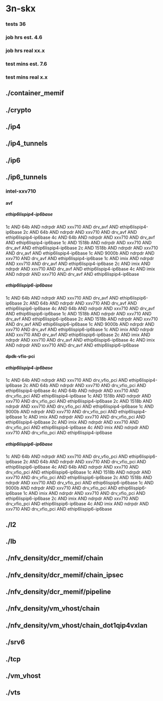 # 3n-skx
### tests 36
### job hrs est. 4.6
### job hrs real xx.x
### test mins est. 7.6
### test mins real x.x
## ./container_memif
## ./crypto
## ./ip4
## ./ip4_tunnels
## ./ip6
## ./ip6_tunnels
### intel-xxv710
#### avf
##### ethip6lispip4-ip6base
1c AND 64b AND ndrpdr AND xxv710 AND drv_avf AND ethip6lispip4-ip6base
2c AND 64b AND ndrpdr AND xxv710 AND drv_avf AND ethip6lispip4-ip6base
4c AND 64b AND ndrpdr AND xxv710 AND drv_avf AND ethip6lispip4-ip6base
1c AND 1518b AND ndrpdr AND xxv710 AND drv_avf AND ethip6lispip4-ip6base
2c AND 1518b AND ndrpdr AND xxv710 AND drv_avf AND ethip6lispip4-ip6base
1c AND 9000b AND ndrpdr AND xxv710 AND drv_avf AND ethip6lispip4-ip6base
1c AND imix AND ndrpdr AND xxv710 AND drv_avf AND ethip6lispip4-ip6base
2c AND imix AND ndrpdr AND xxv710 AND drv_avf AND ethip6lispip4-ip6base
4c AND imix AND ndrpdr AND xxv710 AND drv_avf AND ethip6lispip4-ip6base
##### ethip6lispip6-ip6base
1c AND 64b AND ndrpdr AND xxv710 AND drv_avf AND ethip6lispip6-ip6base
2c AND 64b AND ndrpdr AND xxv710 AND drv_avf AND ethip6lispip6-ip6base
4c AND 64b AND ndrpdr AND xxv710 AND drv_avf AND ethip6lispip6-ip6base
1c AND 1518b AND ndrpdr AND xxv710 AND drv_avf AND ethip6lispip6-ip6base
2c AND 1518b AND ndrpdr AND xxv710 AND drv_avf AND ethip6lispip6-ip6base
1c AND 9000b AND ndrpdr AND xxv710 AND drv_avf AND ethip6lispip6-ip6base
1c AND imix AND ndrpdr AND xxv710 AND drv_avf AND ethip6lispip6-ip6base
2c AND imix AND ndrpdr AND xxv710 AND drv_avf AND ethip6lispip6-ip6base
4c AND imix AND ndrpdr AND xxv710 AND drv_avf AND ethip6lispip6-ip6base
#### dpdk-vfio-pci
##### ethip6lispip4-ip6base
1c AND 64b AND ndrpdr AND xxv710 AND drv_vfio_pci AND ethip6lispip4-ip6base
2c AND 64b AND ndrpdr AND xxv710 AND drv_vfio_pci AND ethip6lispip4-ip6base
4c AND 64b AND ndrpdr AND xxv710 AND drv_vfio_pci AND ethip6lispip4-ip6base
1c AND 1518b AND ndrpdr AND xxv710 AND drv_vfio_pci AND ethip6lispip4-ip6base
2c AND 1518b AND ndrpdr AND xxv710 AND drv_vfio_pci AND ethip6lispip4-ip6base
1c AND 9000b AND ndrpdr AND xxv710 AND drv_vfio_pci AND ethip6lispip4-ip6base
1c AND imix AND ndrpdr AND xxv710 AND drv_vfio_pci AND ethip6lispip4-ip6base
2c AND imix AND ndrpdr AND xxv710 AND drv_vfio_pci AND ethip6lispip4-ip6base
4c AND imix AND ndrpdr AND xxv710 AND drv_vfio_pci AND ethip6lispip4-ip6base
##### ethip6lispip6-ip6base
1c AND 64b AND ndrpdr AND xxv710 AND drv_vfio_pci AND ethip6lispip6-ip6base
2c AND 64b AND ndrpdr AND xxv710 AND drv_vfio_pci AND ethip6lispip6-ip6base
4c AND 64b AND ndrpdr AND xxv710 AND drv_vfio_pci AND ethip6lispip6-ip6base
1c AND 1518b AND ndrpdr AND xxv710 AND drv_vfio_pci AND ethip6lispip6-ip6base
2c AND 1518b AND ndrpdr AND xxv710 AND drv_vfio_pci AND ethip6lispip6-ip6base
1c AND 9000b AND ndrpdr AND xxv710 AND drv_vfio_pci AND ethip6lispip6-ip6base
1c AND imix AND ndrpdr AND xxv710 AND drv_vfio_pci AND ethip6lispip6-ip6base
2c AND imix AND ndrpdr AND xxv710 AND drv_vfio_pci AND ethip6lispip6-ip6base
4c AND imix AND ndrpdr AND xxv710 AND drv_vfio_pci AND ethip6lispip6-ip6base
## ./l2
## ./lb
## ./nfv_density/dcr_memif/chain
## ./nfv_density/dcr_memif/chain_ipsec
## ./nfv_density/dcr_memif/pipeline
## ./nfv_density/vm_vhost/chain
## ./nfv_density/vm_vhost/chain_dot1qip4vxlan
## ./srv6
## ./tcp
## ./vm_vhost
## ./vts
